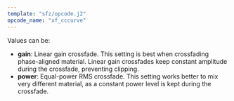 ```yaml
---
template: "sfz/opcode.j2"
opcode_name: "xf_cccurve"
---
```

Values can be:

- **gain**: Linear gain crossfade. This setting is best when crossfading
            phase-aligned material. Linear gain crossfades keep constant
            amplitude during the crossfade, preventing clipping.
- **power**: Equal-power RMS crossfade. This setting works better to mix very
             different material, as a constant power level is kept
             during the crossfade.
